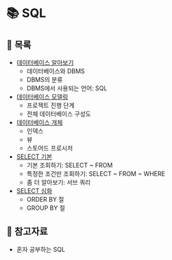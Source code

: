 # 📚 SQL

## 📃 목록

- [데이터베이스 알아보기](./database.md)
  - 데이터베이스와 DBMS
  - DBMS의 분류
  - DBMS에서 사용되는 언어: SQL
- [데이터베이스 모델링](./db_modeling.md)
  - 프로젝트 진행 단계
  - 전체 데이터베이스 구성도
- [데이터베이스 개체](./db_object.md)
  - 인덱스
  - 뷰
  - 스토어드 프로시저
- [SELECT 기본](./select_base.md)
  - 기본 조회하기: SELECT ~ FROM
  - 특정한 조건만 조회하기: SELECT ~ FROM ~ WHERE
  - 좀 더 알아보기: 서브 쿼리
- [SELECT 심화](./select_deep.md)
  - ORDER BY 절
  - GROUP BY 절

## 🔎 참고자료

- 혼자 공부하는 SQL
